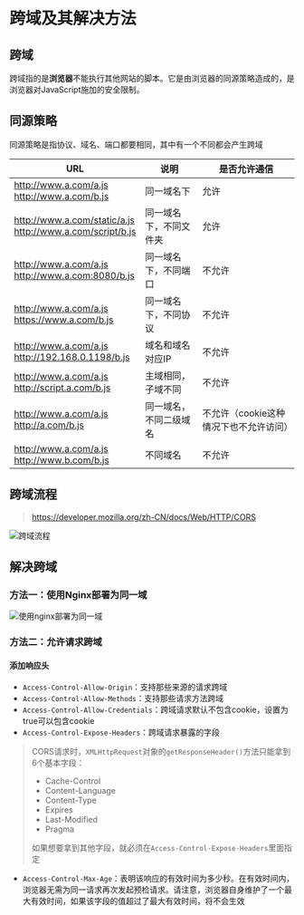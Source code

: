 # 跨域及其解决方法



## 跨域

跨域指的是**浏览器**不能执行其他网站的脚本。它是由浏览器的同源策略造成的，是浏览器对JavaScript施加的安全限制。



## 同源策略

同源策略是指协议、域名、端口都要相同，其中有一个不同都会产生跨域

| URL                                                          | 说明                   | 是否允许通信                           |
| ------------------------------------------------------------ | ---------------------- | -------------------------------------- |
| http://www.a.com/a.js<br />http://www.a.com/b.js             | 同一域名下             | 允许                                   |
| http://www.a.com/static/a.js<br />http://www.a.com/script/b.js | 同一域名下，不同文件夹 | 允许                                   |
| http://www.a.com/a.js<br />http://www.a.com:8080/b.js        | 同一域名下，不同端口   | 不允许                                 |
| http://www.a.com/a.js<br />https://www.a.com/b.js            | 同一域名下，不同协议   | 不允许                                 |
| http://www.a.com/a.js<br />http://192.168.0.1198/b.js        | 域名和域名对应IP       | 不允许                                 |
| http://www.a.com/a.js<br />http://script.a.com/b.js          | 主域相同，子域不同     | 不允许                                 |
| http://www.a.com/a.js<br />http://a.com/b.js                 | 同一域名，不同二级域名 | 不允许（cookie这种情况下也不允许访问） |
| http://www.a.com/a.js<br />http://www.b.com/b.js             | 不同域名               | 不允许                                 |



## 跨域流程

> https://developer.mozilla.org/zh-CN/docs/Web/HTTP/CORS

![跨域流程](https://gitee.com/jho-yf/yf-pic-repo/raw/master/202203201554411.png)



## 解决跨域

### 方法一：使用Nginx部署为同一域

![使用nginx部署为同一域](https://gitee.com/jho-yf/yf-pic-repo/raw/master/202203201702212.png)

### 方法二：允许请求跨域

#### 添加响应头

- `Access-Control-Allow-Origin`：支持那些来源的请求跨域
- `Access-Control-Allow-Methods`：支持那些请求方法跨域
- `Access-Control-Allow-Credentials`：跨域请求默认不包含cookie，设置为true可以包含cookie
- `Access-Control-Expose-Headers`：跨域请求暴露的字段

> CORS请求时，`XMLHttpRequest`对象的`getResponseHeader()`方法只能拿到6个基本字段：
>
> - Cache-Control
> - Content-Language
> - Content-Type
> - Expires
> - Last-Modified
> - Pragma
>
> 如果想要拿到其他字段，就必须在`Access-Control-Expose-Headers`里面指定

- `Access-Control-Max-Age`：表明该响应的有效时间为多少秒。在有效时间内，浏览器无需为同一请求再次发起预检请求。请注意，浏览器自身维护了一个最大有效时间，如果该字段的值超过了最大有效时间，将不会生效